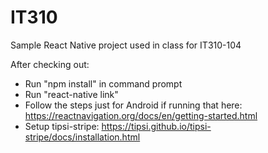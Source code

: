 # IT310

Sample React Native project used in class for IT310-104

After checking out:

- Run "npm install" in command prompt
- Run "react-native link"
- Follow the steps just for Android if running that here: https://reactnavigation.org/docs/en/getting-started.html
- Setup tipsi-stripe: https://tipsi.github.io/tipsi-stripe/docs/installation.html
